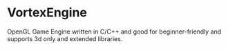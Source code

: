 # VortexEngine
OpenGL Game Engine written in C/C++ and good for beginner-friendly and supports 3d only and extended libraries.
